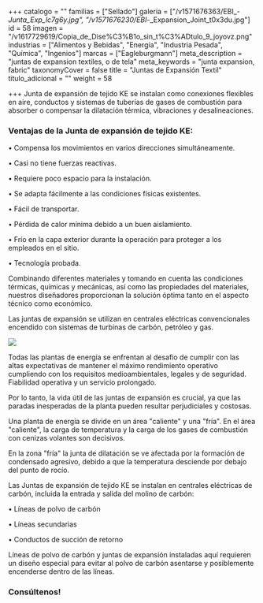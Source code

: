 +++
catalogo = ""
familias = ["Sellado"]
galeria = ["/v1571676363/EBI_-_Junta_Exp_lc7g6y.jpg", "/v1571676230/EBI_-_Expansion_Joint_t0x3du.jpg"]
id = 58
imagen = "/v1617729619/Copia_de_Dise%C3%B1o_sin_t%C3%ADtulo_9_joyovz.png"
industrias = ["Alimentos y Bebidas", "Energía", "Industria Pesada", "Química", "Ingenios"]
marcas = ["Eagleburgmann"]
meta_description = "juntas de expansion textiles, o de tela"
meta_keywords = "junta expansion, fabric"
taxonomyCover = false
title = "Juntas de Expansión Textil"
titulo_adicional = ""
weight = 58

+++
Junta de expansión de tejido KE se instalan como conexiones flexibles en aire, conductos y sistemas de tuberías de gases de combustión para absorber o compensar la dilatación térmica, vibraciones y desalineaciones.

### **Ventajas de la Junta de expansión de tejido KE:**

• Compensa los movimientos en varios direcciones simultáneamente.

• Casi no tiene fuerzas reactivas.

• Requiere poco espacio para la instalación.

• Se adapta fácilmente a las condiciones físicas existentes.

• Fácil de transportar.

• Pérdida de calor mínima debido a un buen aislamiento.

• Frío en la capa exterior durante la operación para proteger a los empleados en el sitio.

• Tecnología probada.

Combinando diferentes materiales y tomando en cuenta las condiciones térmicas, químicas y mecánicas, así como las propiedades del materiales, nuestros diseñadores proporcionan la solución óptima tanto en el aspecto técnico como económico. 

Las juntas de expansión se utilizan en centrales eléctricas convencionales encendido con sistemas de turbinas de carbón, petróleo y gas.

![](https://res.cloudinary.com/novatec/v1597179583/junta_textil-gigapixel-scale-4_00x_ulrpr9.png)

Todas las plantas de energía se enfrentan al desafío de cumplir con las altas expectativas de mantener el máximo rendimiento operativo cumpliendo con los requisitos medioambientales, legales y de seguridad. Fiabilidad operativa y un servicio prolongado.

Por lo tanto, la vida útil de las juntas de expansión es crucial, ya que las paradas inesperadas de la planta pueden resultar perjudiciales y costosas.

Una planta de energía se divide en un área "caliente" y una "fría". En el área "caliente", la carga de temperatura y la carga de los gases de combustión con cenizas volantes son decisivos. 

En la zona "fría" la junta de dilatación se ve afectada por la formación de condensado agresivo, debido a que la temperatura desciende por debajo del punto de rocío.

Las Juntas de expansión de tejido KE se instalan en centrales eléctricas de carbón, incluida la entrada y salida del molino de carbón:

• Líneas de polvo de carbón

• Líneas secundarias

• Conductos de succión de retorno

Líneas de polvo de carbón y juntas de expansión instaladas aquí requieren un diseño especial para evitar al polvo de carbón asentarse y posiblemente encenderse dentro de las líneas.

### **Consúltenos!**